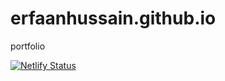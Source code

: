 # erfaanhussain.github.io
portfolio


[![Netlify Status](https://api.netlify.com/api/v1/badges/1e621e19-0134-4ce3-9787-564a611248a6/deploy-status)](https://app.netlify.com/sites/blissful-bohr-1a93f5/deploys)
